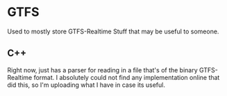 # GTFS #
Used to mostly store GTFS-Realtime Stuff that may be useful to someone.

## C++ ##
Right now, just has a parser for reading in a file that's of the binary GTFS-Realtime format.
I absolutely could not find any implementation online that did this, so I'm uploading what I have in case its useful.